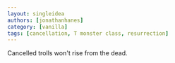 ```yaml
---
layout: singleidea
authors: [jonathanhanes]
category: [vanilla]
tags: [cancellation, T monster class, resurrection]
---
```

Cancelled trolls won't rise from the dead.
